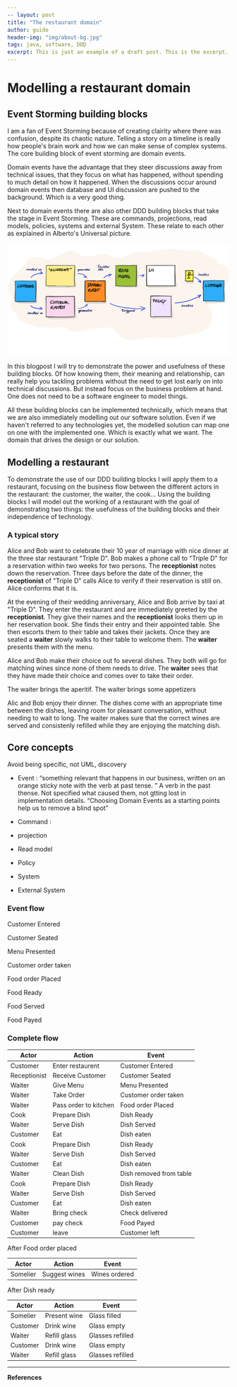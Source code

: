 ```yaml
---
-- layout: post
title: "The restaurant domain"
author: guido
header-img: "img/about-bg.jpg"
tags: java, software, DDD
excerpt: This is just an example of a draft post. This is the excerpt. Don't place layout or markup here> Don't make it too long.
---
```

# Modelling a restaurant domain

## Event Storming building blocks

I am a fan of Event Storming because of creating clairity where there was confusion, despite its chaotic nature. Telling a story on a timeline is really how people's brain work and how we can make sense of complex systems. The core building block of event storming are  domain events. 

Domain events have the advantage that they steer discussions away from technical issues, that they focus on what has happened, without spending to much detail on how it happened. When the discussions occur around domain events then database and UI discussion are pushed to the background. Which is a very good thing.

Next to domain events there are also other DDD building blocks that take the stage in Event Storming. These are commands, projections, read models,  policies, systems and external System. These relate to each other as explained in Alberto's Universal picture.

![Picture that explains everything](/img/posts/events-restaurant/components-overview.png)

In this blogpost I will try to demonstrate the power and usefulness of these building blocks. Of how knowing them, their meaning and relationship, can really help you tackling problems without the need to get lost early on into technical discussions. But instead focus on the business problem at hand. One does not need to be a software engineer to model things.
 

All these building blocks can be implemented technically, which means that we are also immediately modelling out our software solution. Even if we haven't referred to any technologies yet,  the modelled solution can map one on one with the implemented one. Which is exactly what we want. The domain that drives the design or our solution.     

## Modelling a restaurant

To demonstrate the use of our DDD building blocks I will apply them to a restaurant, focusing on the business flow between the different actors in the restaurant: the customer, the waiter, the cook... Using the building blocks I will model out the working of a restaurant with the goal of demonstrating two things: the usefulness of the building blocks and their independence of technology.

### A typical story

Alice and Bob want to celebrate their 10 year of marriage with nice dinner at the three star restaurant "Triple D". Bob makes a phone call to "Triple D" for a reservation within two weeks for two persons. The **receptionist** notes down the reservation. Three days before the date of the dinner, the **receptionist** of "Triple D" calls Alice to verify if their reservation is still on. Alice conforms that it is.

At the evening of their wedding anniversary, Alice and Bob arrive by taxi at "Triple D". They enter the restaurant and are immediately greeted by the **receptionist**. They give their names and the **receptionist** looks them up in her reservation book. She finds their entry and their appointed table. She then escorts them to their table and takes their jackets. Once they are seated a **waiter** slowly walks to their table to welcome them. The **waiter** presents them with the menu. 

Alice and Bob make their choice out fo several dishes. They both will go for matching wines since none of them needs to drive. The **waiter** sees that they have made their choice and comes over to take their order.

The waiter brings the aperitif.
The waiter brings some appetizers

Alic and Bob enjoy their dinner. The dishes come with an appropriate time between the dishes, leaving room for pleasant conversation, without needing to wait to long. The waiter makes sure that the correct wines are served and consistenly refilled while they are enjoying the matching dish. 

## Core concepts

Avoid being specific, not UML, discovery
 
+ Event : “something relevant that happens in our business, written on an orange sticky note with the verb at past tense. ” A verb in the past thense. Not specified what caused them, not gtting lost in implementation details. “Choosing Domain Events as a starting points help us to remove a blind spot”
                                                                                                                                                                                                                                  
+ Command : 
+ projection
+ Read model
+ Policy
+ System
+ External System



### Event flow

Customer Entered

Customer Seated

Menu Presented

Customer order taken

Food order Placed

Food Ready

Food Served

Food Payed

### Complete flow

|Actor|Action| Event|
|-----|------|------|
| Customer| Enter restaurent| Customer Entered |
| Receptionist| Receive Customer | Customer Seated | 
| Waiter | Give Menu | Menu Presented |
| Waiter | Take Order | Customer order taken |
| Waiter | Pass order to kitchen | Food order Placed |
| Cook   | Prepare Dish | Dish Ready |
| Waiter | Serve Dish | Dish Served |
| Customer | Eat  | Dish eaten|
| Cook   | Prepare Dish | Dish Ready |
| Waiter | Serve Dish | Dish Served |
| Customer | Eat  | Dish eaten|
|Waiter| Clean Dish| Dish removed from table| 
| Cook   | Prepare Dish | Dish Ready |
| Waiter | Serve Dish | Dish Served |
| Customer | Eat  | Dish eaten|
| Waiter | Bring check| Check delivered |
| Customer| pay check| Food Payed|
| Customer| leave | Customer left |

After Food order placed

|Actor|Action| Event|
|-----|------|------|
|Somelier| Suggest wines | Wines ordered |

After Dish ready

|Actor|Action| Event|
|-----|------|------|
|Somelier| Present wine | Glass filled |
|Customer| Drink wine | Glass empty |
|Waiter| Refill glass | Glasses refilled|
|Customer| Drink wine | Glass empty |
|Waiter| Refill glass | Glasses refilled|




***
**References**

[^key]: _[DisplayValue](http://www.url.be)_
